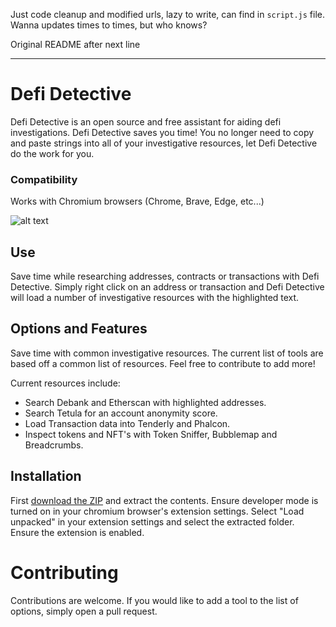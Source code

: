 Just code cleanup and modified urls, lazy to write, can find in `script.js` file. Wanna updates times to times, but who knows?

Original README after next line

---

# Defi Detective

Defi Detective is an open source and free assistant for aiding defi investigations.
Defi Detective saves you time! You no longer need to copy and paste strings into all of your investigative resources, let Defi Detective do the work for you.



### Compatibility
Works with Chromium browsers (Chrome, Brave, Edge, etc...)  

<img src="SS.jpg" alt="alt text" width="auto">

## Use

Save time while researching addresses, contracts or transactions with Defi Detective. Simply right click on an address or transaction and Defi Detective will load a number of investigative resources with the highlighted text.

## Options and Features

Save time with common investigative resources. The current list of tools are based off a common list of resources. Feel free to contribute to add more!

Current resources include:

- Search Debank and Etherscan with highlighted addresses.
- Search Tetula for an account anonymity score.
- Load Transaction data into Tenderly and Phalcon.
- Inspect tokens and NFT's with Token Sniffer, Bubblemap and Breadcrumbs.


## Installation
First [download the ZIP](https://github.com/0xKoda/defi-detective/archive/refs/heads/main.zip) and extract the contents. 
    Ensure developer mode is turned on in your chromium browser's extension settings.
    Select "Load unpacked" in your extension settings and select the extracted folder.  
    Ensure the extension is enabled.

# Contributing
Contributions are welcome. If you would like to add a tool to the list of options, simply open a pull request.

